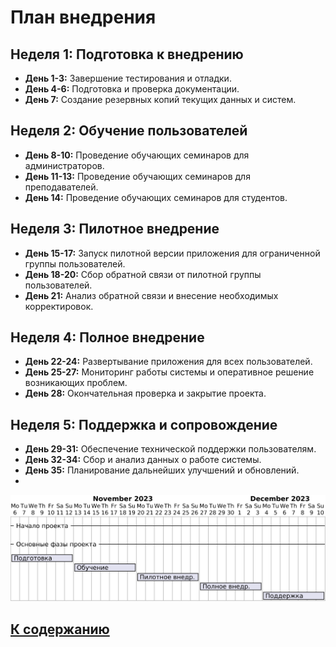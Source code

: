 ﻿# План внедрения

## Неделя 1: Подготовка к внедрению

- **День 1-3:** Завершение тестирования и отладки.
- **День 4-6:** Подготовка и проверка документации.
- **День 7:** Создание резервных копий текущих данных и систем.

## Неделя 2: Обучение пользователей

- **День 8-10:** Проведение обучающих семинаров для администраторов.
- **День 11-13:** Проведение обучающих семинаров для преподавателей.
- **День 14:** Проведение обучающих семинаров для студентов.

## Неделя 3: Пилотное внедрение

- **День 15-17:** Запуск пилотной версии приложения для ограниченной группы пользователей.
- **День 18-20:** Сбор обратной связи от пилотной группы пользователей.
- **День 21:** Анализ обратной связи и внесение необходимых корректировок.

## Неделя 4: Полное внедрение

- **День 22-24:** Развертывание приложения для всех пользователей.
- **День 25-27:** Мониторинг работы системы и оперативное решение возникающих проблем.
- **День 28:** Окончательная проверка и закрытие проекта.

## Неделя 5: Поддержка и сопровождение

- **День 29-31:** Обеспечение технической поддержки пользователям.
- **День 32-34:** Сбор и анализ данных о работе системы.
- **День 35:** Планирование дальнейших улучшений и обновлений.
- 
![Планвнедрения](../Диаграммы/ПланВнедрения.png)


## [К содержанию](../Документация/content.md)